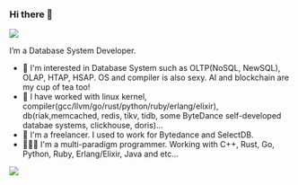 ### Hi there 👋

![](https://komarev.com/ghpvc/?username=JackDrogon)

I’m a Database System Developer.

* 🤔 I'm interested in Database System such as OLTP(NoSQL, NewSQL), OLAP, HTAP, HSAP. OS and compiler is also sexy. AI and blockchain are my cup of tea too!
* 👯 I have worked with linux kernel, compiler(gcc/llvm/go/rust/python/ruby/erlang/elixir), db(riak,memcached, redis, tikv, tidb, some ByteDance self-developed databae systems, clickhouse, doris)...
* 🏢 I'm a freelancer. I used to work for Bytedance and SelectDB.
* 👨🏻‍💻 I'm a multi-paradigm programmer. Working with C++, Rust, Go, Python, Ruby, Erlang/Elixir, Java and etc...



![](https://github-readme-stats.vercel.app/api?username=JackDrogon&count_private=true&show_icons=true&theme=github_dark)
